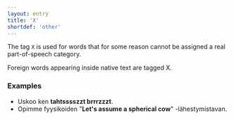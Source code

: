 ```yaml
---
layout: entry
title: 'X'
shortdef: 'other'
---
```


The tag `X` is used for words that for some reason cannot be assigned
a real part-of-speech category.

Foreign words appearing inside native text are tagged X.

### Examples

* Uskoo ken **tahtsssszzt brrrzzzt**.
* Opimme fyysikoiden "**Let's assume a spherical cow**" -lähestymistavan.

